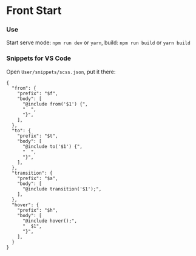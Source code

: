 # Front Start

### Use

Start serve mode: `npm run dev` or `yarn`, build: `npm run build` or `yarn build`

### Snippets for VS Code

Open `User/snippets/scss.json`, put it there:
```
{
  "from": {
    "prefix": "$f",
    "body": [
      "@include from('$1') {",
      "  ",
      "}",
    ],
  },
  "to": {
    "prefix": "$t",
    "body": [
      "@include to('$1') {",
      "  ",
      "}",
    ],
  },
  "transition": {
    "prefix": "$a",
    "body": [
      "@include transition('$1');",
    ],
  },
  "hover": {
    "prefix": "$h",
    "body": [
      "@include hover();",
      "  $1",
      "}",
    ],
  }
}
```
